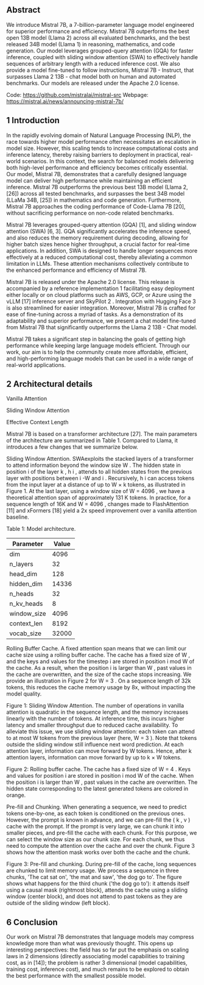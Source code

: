 ## Abstract

We introduce Mistral 7B, a 7-billion-parameter language model engineered for superior performance and efficiency. Mistral 7B outperforms the best open 13B model (Llama 2) across all evaluated benchmarks, and the best released 34B model (Llama 1) in reasoning, mathematics, and code generation. Our model leverages grouped-query attention (GQA) for faster inference, coupled with sliding window attention (SWA) to effectively handle sequences of arbitrary length with a reduced inference cost. We also provide a model fine-tuned to follow instructions, Mistral 7B - Instruct, that surpasses Llama 2 13B - chat model both on human and automated benchmarks. Our models are released under the Apache 2.0 license.

Code: https://github.com/mistralai/mistral-src Webpage: https://mistral.ai/news/announcing-mistral-7b/

## 1 Introduction

In the rapidly evolving domain of Natural Language Processing (NLP), the race towards higher model performance often necessitates an escalation in model size. However, this scaling tends to increase computational costs and inference latency, thereby raising barriers to deployment in practical, real-world scenarios. In this context, the search for balanced models delivering both high-level performance and efficiency becomes critically essential. Our model, Mistral 7B, demonstrates that a carefully designed language model can deliver high performance while maintaining an efficient inference. Mistral 7B outperforms the previous best 13B model (Llama 2, [26]) across all tested benchmarks, and surpasses the best 34B model (LLaMa 34B, [25]) in mathematics and code generation. Furthermore, Mistral 7B approaches the coding performance of Code-Llama 7B [20], without sacrificing performance on non-code related benchmarks.

Mistral 7B leverages grouped-query attention (GQA) [1], and sliding window attention (SWA) [6, 3]. GQA significantly accelerates the inference speed, and also reduces the memory requirement during decoding, allowing for higher batch sizes hence higher throughput, a crucial factor for real-time applications. In addition, SWA is designed to handle longer sequences more effectively at a reduced computational cost, thereby alleviating a common limitation in LLMs. These attention mechanisms collectively contribute to the enhanced performance and efficiency of Mistral 7B.

Mistral 7B is released under the Apache 2.0 license. This release is accompanied by a reference implementation 1 facilitating easy deployment either locally or on cloud platforms such as AWS, GCP, or Azure using the vLLM [17] inference server and SkyPilot 2 . Integration with Hugging Face 3 is also streamlined for easier integration. Moreover, Mistral 7B is crafted for ease of fine-tuning across a myriad of tasks. As a demonstration of its adaptability and superior performance, we present a chat model fine-tuned from Mistral 7B that significantly outperforms the Llama 2 13B - Chat model.

Mistral 7B takes a significant step in balancing the goals of getting high performance while keeping large language models efficient. Through our work, our aim is to help the community create more affordable, efficient, and high-performing language models that can be used in a wide range of real-world applications.

## 2 Architectural details

Vanilla Attention

<!-- image -->

Sliding Window Attention

<!-- image -->

Effective Context Length

Mistral 7B is based on a transformer architecture [27]. The main parameters of the architecture are summarized in Table 1. Compared to Llama, it introduces a few changes that we summarize below.

Sliding Window Attention. SWAexploits the stacked layers of a transformer to attend information beyond the window size W . The hidden state in position i of the layer k , h i , attends to all hidden states from the previous layer with positions between i -W and i . Recursively, h i can access tokens from the input layer at a distance of up to W × k tokens, as illustrated in Figure 1. At the last layer, using a window size of W = 4096 , we have a theoretical attention span of approximately 131 K tokens. In practice, for a sequence length of 16K and W = 4096 , changes made to FlashAttention [11] and xFormers [18] yield a 2x speed improvement over a vanilla attention baseline.

Table 1: Model architecture.

| Parameter   |   Value |
|-------------|---------|
| dim         |    4096 |
| n\_layers    |      32 |
| head\_dim    |     128 |
| hidden\_dim  |   14336 |
| n\_heads     |      32 |
| n\_kv\_heads  |       8 |
| window\_size |    4096 |
| context\_len |    8192 |
| vocab\_size  |   32000 |

Rolling Buffer Cache. A fixed attention span means that we can limit our cache size using a rolling buffer cache. The cache has a fixed size of W , and the keys and values for the timestep i are stored in position i mod W of the cache. As a result, when the position i is larger than W , past values in the cache are overwritten, and the size of the cache stops increasing. We provide an illustration in Figure 2 for W = 3 . On a sequence length of 32k tokens, this reduces the cache memory usage by 8x, without impacting the model quality.

Figure 1: Sliding Window Attention. The number of operations in vanilla attention is quadratic in the sequence length, and the memory increases linearly with the number of tokens. At inference time, this incurs higher latency and smaller throughput due to reduced cache availability. To alleviate this issue, we use sliding window attention: each token can attend to at most W tokens from the previous layer (here, W = 3 ). Note that tokens outside the sliding window still influence next word prediction. At each attention layer, information can move forward by W tokens. Hence, after k attention layers, information can move forward by up to k × W tokens.

<!-- image -->

Figure 2: Rolling buffer cache. The cache has a fixed size of W = 4 . Keys and values for position i are stored in position i mod W of the cache. When the position i is larger than W , past values in the cache are overwritten. The hidden state corresponding to the latest generated tokens are colored in orange.

<!-- image -->

Pre-fill and Chunking. When generating a sequence, we need to predict tokens one-by-one, as each token is conditioned on the previous ones. However, the prompt is known in advance, and we can pre-fill the ( k , v ) cache with the prompt. If the prompt is very large, we can chunk it into smaller pieces, and pre-fill the cache with each chunk. For this purpose, we can select the window size as our chunk size. For each chunk, we thus need to compute the attention over the cache and over the chunk. Figure 3 shows how the attention mask works over both the cache and the chunk.

Figure 3: Pre-fill and chunking. During pre-fill of the cache, long sequences are chunked to limit memory usage. We process a sequence in three chunks, 'The cat sat on', 'the mat and saw', 'the dog go to'. The figure shows what happens for the third chunk ('the dog go to'): it attends itself using a causal mask (rightmost block), attends the cache using a sliding window (center block), and does not attend to past tokens as they are outside of the sliding window (left block).

<!-- image -->

## 6 Conclusion

Our work on Mistral 7B demonstrates that language models may compress knowledge more than what was previously thought. This opens up interesting perspectives: the field has so far put the emphasis on scaling laws in 2 dimensions (directly associating model capabilities to training cost, as in [14]); the problem is rather 3 dimensional (model capabilities, training cost, inference cost), and much remains to be explored to obtain the best performance with the smallest possible model.


